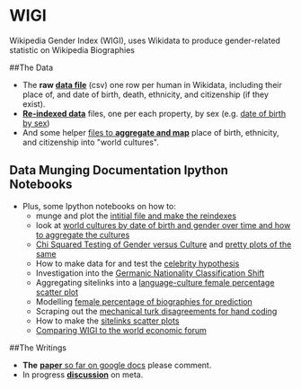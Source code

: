 WIGI
====

Wikipedia Gender Index (WIGI), uses Wikidata to produce gender-related statistic on Wikipedia Biographies

##The Data
+ The __raw [data file](https://github.com/notconfusing/WIGI/blob/master/snapshot_data/2014-10-13/gender-index-data-2014-10-13.csv.gz)__ (csv) one row per human in Wikidata, including their place of, and date of birth, death, ethnicity, and citizenship (if they exist).
+ [__Re-indexed data__](https://github.com/notconfusing/WIGI/tree/master/snapshot_data/2014-10-13/property_indexes) files, one per each property, by sex (e.g. [date of birth by sex](https://github.com/notconfusing/WIGI/blob/master/snapshot_data/2014-10-13/property_indexes/dob-index.csv))
+ And some helper [files to __aggregate and map__](https://github.com/notconfusing/WIGI/tree/master/helpers/aggregation_maps) place of birth, ethnicity, and citizenship into "world cultures".


## Data Munging Documentation Ipython Notebooks
+ Plus, some Ipython notebooks on how to:
  + munge and plot the [intitial file and make the reindexes](http://nbviewer.ipython.org/github/notconfusing/WIGI/blob/master/gender-index-processing.ipynb)
  + look at [world cultures by date of birth and gender over time and how to aggregate the cultures](http://nbviewer.ipython.org/github/notconfusing/WIGI/blob/master/World%20Cultures%20Analysis.ipynb)
   + [Chi Squared Testing of Gender versus Culture](http://nbviewer.ipython.org/github/notconfusing/WIGI/blob/master/Chi%20squared%20test.ipynb) and [pretty plots of the same](http://nbviewer.ipython.org/github/notconfusing/WIGI/blob/master/Gender%20Culture%20Plots.ipynb)
   + How to make data for and test the [celebrity hypothesis](http://nbviewer.ipython.org/github/notconfusing/WIGI/blob/master/Country%20Inspector%20Analysis%20Generator.ipynb)
   + Investigation into the [Germanic Nationality Classification Shift](http://nbviewer.ipython.org/github/notconfusing/WIGI/blob/master/German%20Austrian%20Analysis.ipynb)
   + Aggregating sitelinks into a [language-culture female percentage scatter plot](http://nbviewer.ipython.org/github/notconfusing/WIGI/blob/master/Language%20Culture%20Scatter.ipynb)
   + Modelling [female percentage of biographies for prediction](http://nbviewer.ipython.org/github/notconfusing/WIGI/blob/master/Logistics%20Fem%20Per.ipynb)
   + Scraping out the [mechanical turk disagreements for hand coding](http://nbviewer.ipython.org/github/notconfusing/WIGI/blob/master/Mechanical%20Turk%20Disagreements.ipynb)
   + How to make the [sitelinks scatter plots](http://nbviewer.ipython.org/github/notconfusing/WIGI/blob/master/Sitelinks%20Exmaple.ipynb)
   + [Comparing WIGI to the world economic forum](http://nbviewer.ipython.org/github/notconfusing/WIGI/blob/master/World%20Economic%20Forum%20Comparison.ipynb)

##The Writings
+ __The__ [__paper__ so far on google docs](https://docs.google.com/document/d/1RbXH0hBp5Y_HqXUcpSUZ4d3c5Y_AhNKEmIhGdV9FF4U/edit?usp=sharing) please comment.
+ In progress [__discussion__](https://meta.wikimedia.org/wiki/Research_talk:Wikipedia_Gender_Inequality_Index) on meta.
